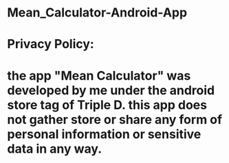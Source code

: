 # Mean_Calculator-Android-App
# Privacy Policy:
# the app "Mean Calculator" was developed by me under the android store tag of Triple D. this app does not gather store or share any form of personal information or sensitive data in any way. 
